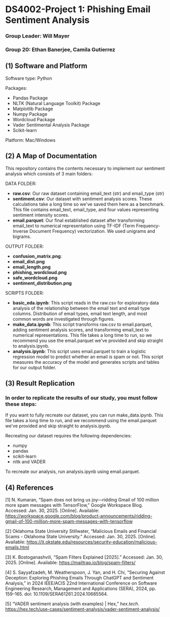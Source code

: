 # DS4002-Project 1: Phishing Email Sentiment Analysis 
### Group Leader: Will Mayer
### Group 20: Ethan Banerjee, Camila Gutierrez

## (1) Software and Platform
Software type: Python 

Packages: 
* Pandas Package
* NLTK (Natural Language Toolkit) Package  
* Matplotlib Package
* Numpy Package
* Wordcloud Package 
* Vader Sentimental Analysis Package
* Scikit-learn

Platform: Mac/Windows
## (2) A Map of Documentation
This repository contains the contents necessary to implement our sentiment analysis which consists of 3 main folders:

DATA FOLDER: 
* **raw.csv**: Our raw dataset containing email_text (str) and email_type (str)
* **sentiment.csv**: Our dataset with sentiment analysis scores. These calculations take a long time so we've saved them here as a benchmark. This file contains email_text, email_type, and four values representing sentiment intensity scores.
* **email.parquet**: Our final established dataset after transforming email_text to numerical representation using TF-IDF (Term Frequency-Inverse Document Frequency) vectorization. We used unigrams and bigrams.

OUTPUT FOLDER: 
* **confusion_matrix.png**:
* **email_dist.png**
* **email_length.png**
* **phishing_wordcloud.png**
* **safe_wordcloud.png**
* **sentiment_distribution.png**


SCRIPTS FOLDER:
* **basic_eda.ipynb**: This script reads in the raw.csv for exploratory data analysis of the relationship between the email text and email type columns. Distribution of email types, email text length, and most common words are investigated through figures.   
* **make_data.ipynb**: This script transforms raw.csv to email.parquet, adding sentiment analysis scores, and transforming email_text to numerical representations. This file takes a long time to run, so we recommend you use the email.parquet we've provided and skip straight to analysis.ipynb.
* **analysis.ipynb**: This script uses email.parquet to train a logistic regression model to predict whether an email is spam or not. This script measures the accuracy of the model and generates scripts and tables for our output folder.

## (3) Result Replication

### In order to replicate the results of our study, you must follow these steps:
If you want to fully recreate our dataset, you can run make_data.ipynb. This file takes a long time to run, and we recommend using the email.parquet we've provided and skip straight to analysis.ipynb. 

Recreating our dataset requires the following dependencies:
- numpy
- pandas
- scikit-learn
- nltk and VADER

To recreate our analysis, run analysis.ipynb using email.parquet.

## (4) References
[1] N. Kumaran, “Spam does not bring us joy—ridding Gmail of 100 million more spam messages with TensorFlow,” Google Workspace Blog. Accessed: Jan. 30, 2025. [Online]. Available: https://workspace.google.com/blog/product-announcements/ridding-gmail-of-100-million-more-spam-messages-with-tensorflow

[2] Oklahoma State University Stillwater, “Malicious Emails and Financial Scams - Oklahoma State University.” Accessed: Jan. 30, 2025. [Online]. Available: https://it.okstate.edu/resources/security-education/malicious-emails.html

[3] K. Bostoganashvili, “Spam Filters Explained [2025].” Accessed: Jan. 30, 2025. [Online]. Available: https://mailtrap.io/blog/spam-filters/

[4] S. Sayyafzadeh, M. Weatherspoon, J. Yan, and H. Chi, “Securing Against Deception: Exploring Phishing Emails Through ChatGPT and Sentiment Analysis,” in 2024 IEEE/ACIS 22nd International Conference on Software Engineering Research, Management and Applications (SERA), 2024, pp. 159–165. doi: 10.1109/SERA61261.2024.10685564.

[5] “VADER sentiment analysis (with examples) | Hex,” *hex.tech*. https://hex.tech/use-cases/sentiment-analysis/vader-sentiment-analysis/  
